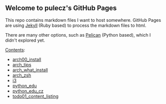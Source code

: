 ## Welcome to pulecz's GitHub Pages

This repo contains markdown files I want to host somewhere.
GitHub Pages are using [Jekyll](https://jekyllrb.com/) (Ruby based) to process the markdown files to html.

There are many other options, such as [Pelican](http://docs.getpelican.com/en/stable/) (Python based), which I didn't explored yet.

[Contents](contents):

* [arch00_install](content/arch00_install)
* [arch_tips](content/arch_tips)
* [arch_what_install](content/arch_what_install)
* [arch_zsh](content/arch_zsh)
* [i3](content/i3)
* [python_edu](content/python_edu)
* [python_edu_cz](content/python_edu_cz)
* [todo01_content_listing](content/todo01_content_listing)

